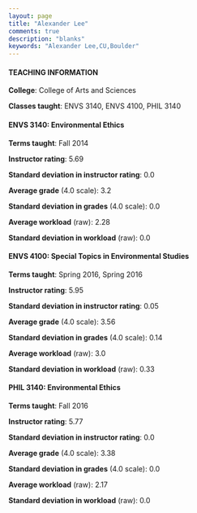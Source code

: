 ```yaml
---
layout: page
title: "Alexander Lee" 
comments: true
description: "blanks"
keywords: "Alexander Lee,CU,Boulder"
---
```

<head>
<script src="https://ajax.googleapis.com/ajax/libs/jquery/2.1.3/jquery.min.js"></script>
<script src="https://dl.dropboxusercontent.com/s/pc42nxpaw1ea4o9/highcharts.js?dl=0"></script>
<!-- <script src="../assets/js/highcharts.js"></script> -->
<style type="text/css">@font-face {
	font-family: "Bebas Neue";
	src: url(https://www.filehosting.org/file/details/544349/BebasNeue Regular.otf) format("opentype");
	}
	h1.Bebas { 
		font-family: "Bebas Neue", Verdana, Tahoma;
	}
</style>
</head>
	   
#### TEACHING INFORMATION

**College**: College of Arts and Sciences

**Classes taught**: ENVS 3140, ENVS 4100, PHIL 3140

#### ENVS 3140: Environmental Ethics

**Terms taught**: Fall 2014

**Instructor rating**: 5.69

**Standard deviation in instructor rating**: 0.0

**Average grade** (4.0 scale): 3.2

**Standard deviation in grades** (4.0 scale): 0.0

**Average workload** (raw): 2.28

**Standard deviation in workload** (raw): 0.0

#### ENVS 4100: Special Topics in Environmental Studies

**Terms taught**: Spring 2016, Spring 2016

**Instructor rating**: 5.95

**Standard deviation in instructor rating**: 0.05

**Average grade** (4.0 scale): 3.56

**Standard deviation in grades** (4.0 scale): 0.14

**Average workload** (raw): 3.0

**Standard deviation in workload** (raw): 0.33

#### PHIL 3140: Environmental Ethics

**Terms taught**: Fall 2016

**Instructor rating**: 5.77

**Standard deviation in instructor rating**: 0.0

**Average grade** (4.0 scale): 3.38

**Standard deviation in grades** (4.0 scale): 0.0

**Average workload** (raw): 2.17

**Standard deviation in workload** (raw): 0.0

